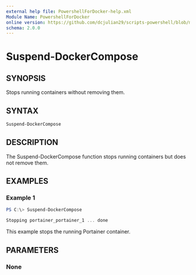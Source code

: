 ```yaml
---
external help file: PowershellForDocker-help.xml
Module Name: PowershellForDocker
online version: https://github.com/dcjulian29/scripts-powershell/blob/main/Modules/PowershellForDocker/docs/Suspend-DockerCompose.md
schema: 2.0.0
---
```


# Suspend-DockerCompose

## SYNOPSIS

Stops running containers without removing them.

## SYNTAX

```powershell
Suspend-DockerCompose
```

## DESCRIPTION

The Suspend-DockerCompose function stops running containers but does not remove them.

## EXAMPLES

### Example 1

```powershell
PS C:\> Suspend-DockerCompose

Stopping portainer_portainer_1 ... done
```

This example stops the running Portainer container.

## PARAMETERS

### None
